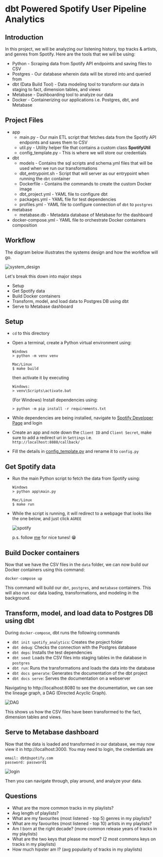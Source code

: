 # dbt Powered Spotify User Pipeline Analytics



## Introduction
In this project, we will be analyzing our listening history, top tracks & artists, and genres from Spotify. Here are the tools that we will be using:
- Python - Scraping data from Spotify API endpoints and saving files to CSV
- Postgres - Our database wherein data will be stored into and queried from
- dbt (Data Build Tool) - Data modeling tool to transform our data in staging to fact, dimension tables, and views
- Metabase - Dashboarding tool to analyze our data
- Docker - Containerizing our applications i.e. Postgres, dbt, and Metabase

## Project Files
- app
    - main.py - Our main ETL script that fetches data from the Spotify API endpoints and saves them to CSV
    - util.py - Utility helper file that contains a custom class **SpotifyUtil**
    - config_template.py - This is where we will store our credentials
- dbt
    - models - Contains the sql scripts and schema.yml files that will be used when we run our transformations
    - dbt_entrypoint.sh - Script that will server as our entrypoint when running the `dbt` container
    - Dockerfile - Contains the commands to create the custom Docker image
    - dbt_project.yml - YAML file to configure dbt
    - packages.yml - YAML file for test dependencies
    - profiles.yml - YAML file to configure connection of `dbt` to `postgres`
- metabase
    - metabase.db - Metadata database of Metabase for the dashboard
- docker-compose.yml - YAML file to orchestrate Docker containers composition

## Workflow
The diagram below illustrates the systems design and how the workflow will go.

![system_design](images/system_design.png)

Let's break this down into major steps
- Setup
- Get Spotify data
- Build Docker containers
- Transform, model, and load data to Postgres DB using dbt
- Serve to Metabase dashboard

## Setup
- `cd` to this directory
- Open a terminal, create a Python virtual environment using:


    ```
    Windows
    > python -m venv venv

    Mac/Linux
    $ make build

    ```
    then activate it by executing 

    ```
    Windows:
    > venv\Scripts\activate.bat
    ```
    (For Windows) Install dependencies using:
    ```
    > python -m pip install -r requirements.txt
    ```
- While dependencies are being installed, navigate to [Spotify Developer Page](https://developer.spotify.com/dashboard/login) and login
- Create an app and note down the `Client ID` and `Client Secret`, make sure to add a redirect uri in `Settings` i.e. `http://localhost:8888/callback/`
- Fill the details in [config_template.py](app/config_template.py) and rename it to `config.py`

## Get Spotify data
- Run the main Python script to fetch the data from Spotify using:

    ```
    Windows
    > python app\main.py

    Mac/Linux
    $ make run
    ```
- While the script is running, it will redirect to a webpage that looks like the one below, and just click `AGREE` 
    
    ![spotify](images/token.png)

    p.s. follow [me](https://open.spotify.com/user/12139930362) for nice tunes! 😁

## Build Docker containers
Now that we have the CSV files in the `data` folder, we can now build our Docker containers using this command:
```
docker-compose up
```

This command will build our `dbt`, `postgres`, and `metabase` containers. This will also run our data loading, transformations, and modeling in the background.

## Transform, model, and load data to Postgres DB using dbt
During `docker-compose`, dbt runs the following commands
- `dbt init spotify_analytics`: Creates the project folder
- `dbt debug`: Checks the connection with the Postgres database
- `dbt deps`: Installs the test dependencies
- `dbt seed`: Loads the CSV files into staging tables in the database in `postgres`
- `dbt run`: Runs the transformations and loads the data into the database
- `dbt docs generate`: Generates the documentation of the dbt project
- `dbt docs serve`: Serves the documentation on a webserver

Navigating to http://localhost:8080 to see the documentation, we can see the lineage graph, a DAG (Directed Acyclic Graph).

![DAG](images/dbt_docs.png)

This shows us how the CSV files have been transformed to the fact, dimension tables and views.

## Serve to Metabase dashboard

Now that the data is loaded and transformed in our database, we may now view it in http://localhost:3000.
You may need to login, the credentials are

```
email: dbt@spotify.com
password: password1
```

![login](images/metabase_login.png)

Then you can navigate through, play around, and analyze your data.

## Questions

- What are the more common tracks in my playlists?
- Avg length of playlists?
- What are my favourites (most listened - top 5) genres in my playlists?
- What are my favourites (most listened - top 10) artists in my playlists?
- Am I born at the right decade? (more common release years of tracks in my playlists)
- What are the two keys that please me more? (2 most commons keys on tracks in my playlists)
- How much hipster am I? (avg popularity of tracks in my playlists)
